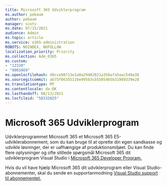 ```yaml
---
title: Microsoft 365 Udviklerprogram
ms.author: pebaum
author: pebaum
manager: scotv
ms.date: 07/15/2021
audience: Admin
ms.topic: article
ms.service: o365-administration
ROBOTS: NOINDEX, NOFOLLOW
localization_priority: Priority
ms.collection: Adm_O365
ms.custom:
- "12320"
- "9001669"
ms.openlocfilehash: d9cce98713e1a0a29402821a358afa5aac548a38
ms.sourcegitcommit: ab75f66355116e995b3cb5505465b31989339e28
ms.translationtype: MT
ms.contentlocale: da-DK
ms.lasthandoff: 08/13/2021
ms.locfileid: "58332025"
---
```

# <a name="microsoft-365-developer-program"></a>Microsoft 365 Udviklerprogram

Udviklerprogrammet Microsoft 365 et Microsoft 365 E5-udviklerabonnement, som du kan bruge til at oprette din egen sandkasse og udvikle løsninger, der er uafhængige af produktionsmiljøet. Du kan finde flere oplysninger og ofte stillede spørgsmål Microsoft 365 dit udviklerprogram Visual Studio i [Microsoft 365 Developer Program.](https://docs.microsoft.com/office/developer-program/microsoft-365-developer-program)

Hvis du vil have hjælp Microsoft 365 dit udviklerprogram eller Visual Studio-abonnementer, skal du sende en supportanmodning [Visual Studio support til abonnementet.](https://visualstudio.microsoft.com/subscriptions/support/)